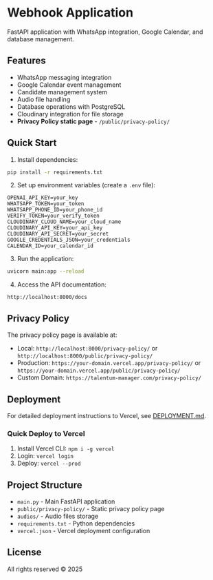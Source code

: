# Webhook Application

FastAPI application with WhatsApp integration, Google Calendar, and database management.

## Features

- WhatsApp messaging integration
- Google Calendar event management
- Candidate management system
- Audio file handling
- Database operations with PostgreSQL
- Cloudinary integration for file storage
- **Privacy Policy static page** - `/public/privacy-policy/`

## Quick Start

1. Install dependencies:
```bash
pip install -r requirements.txt
```

2. Set up environment variables (create a `.env` file):
```
OPENAI_API_KEY=your_key
WHATSAPP_TOKEN=your_token
WHATSAPP_PHONE_ID=your_phone_id
VERIFY_TOKEN=your_verify_token
CLOUDINARY_CLOUD_NAME=your_cloud_name
CLOUDINARY_API_KEY=your_api_key
CLOUDINARY_API_SECRET=your_secret
GOOGLE_CREDENTIALS_JSON=your_credentials
CALENDAR_ID=your_calendar_id
```

3. Run the application:
```bash
uvicorn main:app --reload
```

4. Access the API documentation:
```
http://localhost:8000/docs
```

## Privacy Policy

The privacy policy page is available at:
- Local: `http://localhost:8000/privacy-policy/` or `http://localhost:8000/public/privacy-policy/`
- Production: `https://your-domain.vercel.app/privacy-policy/` or `https://your-domain.vercel.app/public/privacy-policy/`
- Custom Domain: `https://talentum-manager.com/privacy-policy/`

## Deployment

For detailed deployment instructions to Vercel, see [DEPLOYMENT.md](DEPLOYMENT.md).

### Quick Deploy to Vercel

1. Install Vercel CLI: `npm i -g vercel`
2. Login: `vercel login`
3. Deploy: `vercel --prod`

## Project Structure

- `main.py` - Main FastAPI application
- `public/privacy-policy/` - Static privacy policy page
- `audios/` - Audio files storage
- `requirements.txt` - Python dependencies
- `vercel.json` - Vercel deployment configuration

## License

All rights reserved © 2025
